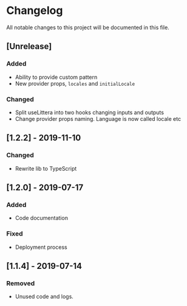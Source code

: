# Changelog

All notable changes to this project will be documented in this file.

## [Unrelease]
### Added
- Ability to provide custom pattern
- New provider props, `locales` and `initialLocale`

### Changed
- Split useLittera into two hooks changing inputs and outputs
- Change provider props naming. Language is now called locale etc

## [1.2.2] - 2019-11-10
### Changed
-   Rewrite lib to TypeScript

## [1.2.0] - 2019-07-17
### Added
-   Code documentation

### Fixed
-   Deployment process

## [1.1.4] - 2019-07-14
### Removed

-   Unused code and logs.
